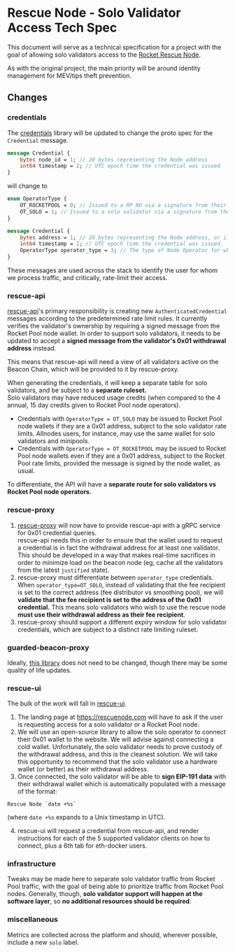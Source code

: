 # Rescue Node - Solo Validator Access Tech Spec

This document will serve as a technical specification for a project with the goal of allowing solo validators access to the [Rocket Rescue Node](https://rescuenode.com/).

As with the original project, the main priority will be around identity management for MEV/tips theft prevention.

## Changes
### credentials

The [credentials](https://github.com/Rocket-Rescue-Node/credentials) library will be updated to change the proto spec for the `Credential` message.

```protobuf
message Credential {
	bytes node_id = 1; // 20 bytes representing the Node address
	int64 timestamp = 2; // UTC epoch time the credential was issued
}
```
will change to 
```protobuf
enum OperatorType {
	OT_ROCKETPOOL = 0; // Issued to a RP NO via a signature from their node wallet.
	OT_SOLO = 1; // Issued to a solo validator via a signature from their 0x01 withdrawal address.
}

message Credential {
	bytes address = 1; // 20 bytes representing the Node address, or if a solo validator, the withdrawal address.
	int64 timestamp = 2; // UTC epoch time the credential was issued.
	OperatorType operator_type = 3; // The type of Node Operator for whom the credential was issued.
}
```

These messages are used across the stack to identify the user for whom we process traffic, and critically, rate-limit their access.

### rescue-api

[rescue-api](https://github.com/Rocket-Rescue-Node/rescue-api)'s primary responsibility is creating new `AuthenticatedCredential` messages according to the predetermined rate limit rules. It currently verifies the validator's ownership by requiring a signed message from the Rocket Pool node wallet. In order to support solo validators, it needs to be updated to accept a **signed message from the validator's 0x01 withdrawal address** instead.

This means that rescue-api will need a view of all validators active on the Beacon Chain, which will be provided to it by rescue-proxy.

When generating the credentials, it will keep a separate table for solo validators, and be subject to a **separate ruleset.**  
Solo validators may have reduced usage credits (when compared to the 4 annual, 15 day credits given to Rocket Pool node operators).

- Credentials with `OperatorType = OT_SOLO` may be issued to Rocket Pool node wallets if they are a 0x01 address, subject to the solo validator rate limits. Allnodes users, for instance, may use the same wallet for solo validators and minipools.
- Credentials with `OperatorType = OT_ROCKETPOOL` may be issued to Rocket Pool node wallets even if they are a 0x01 address, subject to the Rocket Pool rate limits, provided the message is signed by the node wallet, as usual.

To differentiate, the API will have a **separate route for solo validators vs Rocket Pool node operators.** 

### rescue-proxy

1) [rescue-proxy](https://github.com/Rocket-Rescue-Node/rescue-proxy) will now have to provide rescue-api with a gRPC service for 0x01 credential queries.  
rescue-api needs this in order to ensure that the wallet used to request a credential is in fact the withdrawal address for at least one validator.  
This should be developed in a way that makes real-time sacrifices in order to minimize load on the beacon node (eg, cache all the validators from the latest `justified` state).
2) rescue-proxy must differentiate between `operator_type` credentials. When `operator_type=OT_SOLO`, instead of validating that the fee recipient is set to the correct address (fee distributor vs smoothing pool), we will **validate that the fee recipient is set to the address of the 0x01 credential.** This means solo validators who wish to use the rescue node **must use their withdrawal address as their fee recipient**.
3) rescue-proxy should support a different expiry window for solo validator credentials, which are subject to a distinct rate limiting ruleset.

### guarded-beacon-proxy

Ideally, [this library](https://github.com/Rocket-Rescue-Node/guarded-beacon-proxy) does not need to be changed, though there may be some quality of life updates.

### rescue-ui

The bulk of the work will fall in [rescue-ui](https://github.com/Rocket-Rescue-Node/rescue-ui).

1) The landing page at https://rescuenode.com will have to ask if the user is requesting access for a solo validator or a Rocket Pool node.
2) We will use an open-source library to allow the solo operator to connect their 0x01 wallet to the website. We will advise against connecting a cold wallet. Unfortunately, the solo validator needs to prove custody of the withdrawal address, and this is the cleanest solution. We will take this opportunity to recommend that the solo validator use a hardware wallet (or better) as their withdrawal address.
3) Once connected, the solo validator will be able to **sign EIP-191 data** with their withdrawal wallet which is automatically populated with a message of the format:
```
Rescue Node `date +%s`
```
(where `date +%s` expands to a Unix timestamp in UTC).

4. rescue-ui will request a credential from rescue-api, and render instructions for each of the 5 supported validator clients on how to connect, plus a 6th tab for eth-docker users.

### infrastructure

Tweaks may be made here to separate solo validator traffic from Rocket Pool traffic, with the goal of being able to prioritize traffic from Rocket Pool nodes. Generally, though, **solo validator support will happen at the software layer**, so **no additional resources should be required**.

### miscellaneous

Metrics are collected across the platform and should, wherever possible, include a new `solo` label.
